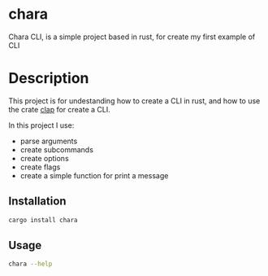 # chara

Chara CLI, is a simple project based in rust, for create my first example of CLI

# Description

This project is for undestanding how to create a CLI in rust, and how to use the crate [clap](https://crates.io/crates/clap) for create a CLI.

In this project I use:

- parse arguments
- create subcommands
- create options
- create flags
- create a simple function for print a message

## Installation

```bash
cargo install chara
```

## Usage

```bash
chara --help
```

